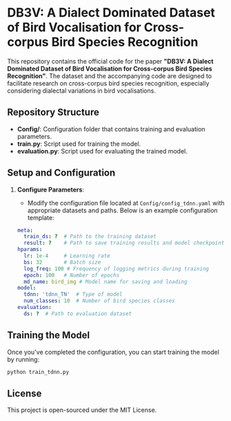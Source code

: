 # DB3V: A Dialect Dominated Dataset of Bird Vocalisation for Cross-corpus Bird Species Recognition

This repository contains the official code for the paper **"DB3V: A Dialect Dominated Dataset of Bird Vocalisation for Cross-corpus Bird Species Recognition"**. The dataset and the accompanying code are designed to facilitate research on cross-corpus bird species recognition, especially considering dialectal variations in bird vocalisations.

## Repository Structure

- **Config/**: Configuration folder that contains training and evaluation parameters.
- **train.py**: Script used for training the model.
- **evaluation.py**: Script used for evaluating the trained model.

## Setup and Configuration

1. **Configure Parameters**:

   - Modify the configuration file located at `Config/config_tdnn.yaml` with appropriate datasets and paths. Below is an example configuration template:

   ```yaml
   meta:
     train_ds: ?  # Path to the training dataset
     result: ?    # Path to save training results and model checkpoints
   hparams:
     lr: 1e-4     # Learning rate
     bs: 32       # Batch size
     log_freq: 100 # Frequency of logging metrics during training
     epoch: 100   # Number of epochs
     md_name: bird_img # Model name for saving and loading
   model:
     tdnn: 'tdnn_TN'  # Type of model
     num_classes: 10  # Number of bird species classes
   evaluation:
     ds: ?  # Path to evaluation dataset

## Training the Model
Once you've completed the configuration, you can start training the model by running:
```python
python train_tdnn.py
```
## License
This project is open-sourced under the MIT License.